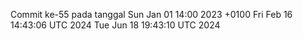 Commit ke-55 pada tanggal Sun Jan 01 14:00 2023 +0100
Fri Feb 16 14:43:06 UTC 2024
Tue Jun 18 19:43:10 UTC 2024
